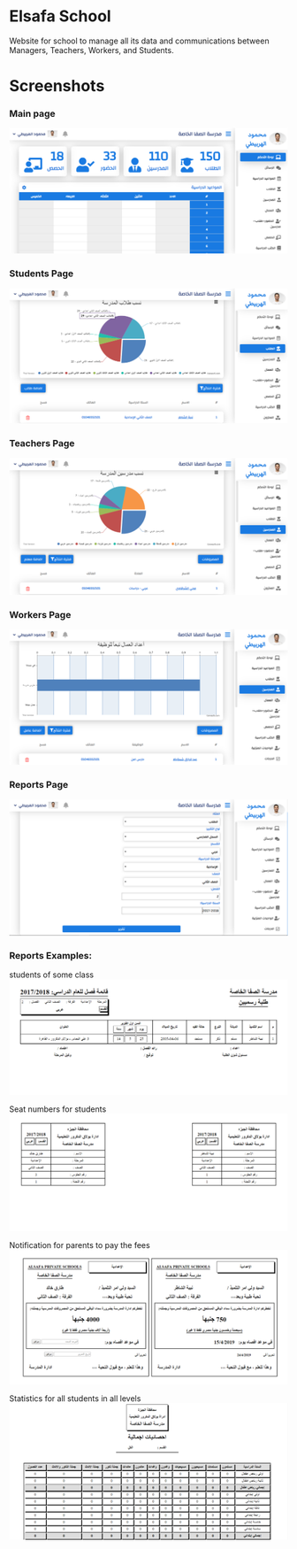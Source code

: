 # Elsafa School

Website for school to manage all its data and communications between Managers, Teachers, Workers, and Students.

# Screenshots
### Main page
![](screenshots/school.PNG)

### Students Page
![](screenshots/students.PNG)

### Teachers Page
![](screenshots/teachers.PNG)

### Workers Page
![](screenshots/workers.PNG)

### Reports Page
![](screenshots/reports.PNG)

### Reports Examples:
students of some class
![](screenshots/rep1.PNG)

Seat numbers for students
![](screenshots/rep2.PNG)

Notification for parents to pay the fees
![](screenshots/rep3.PNG)

Statistics for all students in all levels
![](screenshots/rep4.PNG)
